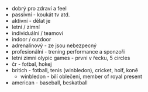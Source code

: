 * dobrý pro zdraví a feel
* passivní - koukát tv atd.
* aktivní - dělat je
* letní / zimní
* individuální / teamoví
* indoor / outdoor
* adrenalinový - ze jsou nebezpecný
* profesionální - trening performance a sponzoři
* letni zimni olypic games - prvni v řecku, 5 circles
* čr - fotbal, hokej
* britich - fotball, tenis (winbledon), cricket, holf, koně
    * winbledon - bílí oblečení, member of royal present
* american - baseball, beskatball
